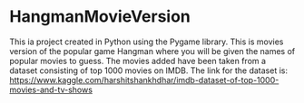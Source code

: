 # HangmanMovieVersion
This ia project created in Python using the Pygame library. This is movies version of the popular game Hangman where you will be given the names of popular movies to guess. The movies added have been taken from a dataset consisting of top 1000 movies on IMDB. The link for the dataset is: https://www.kaggle.com/harshitshankhdhar/imdb-dataset-of-top-1000-movies-and-tv-shows
